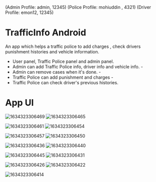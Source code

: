 (Admin Profile: admin, 12345)
(Police Profile: mohiuddin , 4321)
(Driver Profile: emon12, 12345)
# TrafficInfo Android
An app which helps a traffic police to add charges , check drivers punishment histories and vehicle information. 
- User panel, Traffic Police panel and admin panel. 
- Admin can add Traffic Police info, driver info and vehicle info. - 
- Admin can remove cases when it's done. - 
- Traffic Police can add punishment and charges - 
- Traffic Police can check driver's previous histories.

# App UI



![1634323306469](https://user-images.githubusercontent.com/81440732/137537905-e004b175-6af3-4fdf-90ed-54e613742026.png)
![1634323306465](https://user-images.githubusercontent.com/81440732/137537909-0cb264c5-b300-4316-a744-03661185bd84.png)

![1634323306461](https://user-images.githubusercontent.com/81440732/137537934-f9a45666-de4d-41ea-96e3-6fd1340bcf76.png)
![1634323306454](https://user-images.githubusercontent.com/81440732/137537900-3c047287-5390-4874-8332-cc698b0a753f.png)


![1634323306457](https://user-images.githubusercontent.com/81440732/137537914-4b8cf1d2-ef53-4d0c-ae56-14e1b65daf04.png)
![1634323306450](https://user-images.githubusercontent.com/81440732/137539110-5e51a142-6314-4748-a0af-5ce723057c5c.png)

![1634323306436](https://user-images.githubusercontent.com/81440732/137539119-a80cd62c-ce10-46a7-b354-9847cf1570e6.png)
![1634323306440](https://user-images.githubusercontent.com/81440732/137539125-ae3d9742-796e-4022-b53c-6abbcfb86337.png)

![1634323306445](https://user-images.githubusercontent.com/81440732/137539138-86df7293-4743-4435-ba23-90e9bdb2c87e.png)
![1634323306431](https://user-images.githubusercontent.com/81440732/137539203-f1eec92d-d7a7-4517-996a-732e62823ba4.png)

![1634323306426](https://user-images.githubusercontent.com/81440732/137539326-c04534ae-e5e0-4670-8a50-108ff5687b9c.png)
![1634323306422](https://user-images.githubusercontent.com/81440732/137539336-94011f62-4d4c-42fc-a644-5c0717876106.png)

![1634323306414](https://user-images.githubusercontent.com/81440732/137539341-e336cb0d-e9fa-400c-bad2-b67ae9013cc6.png)


